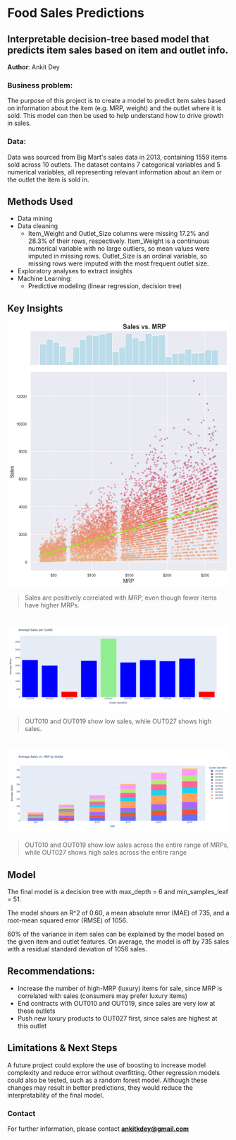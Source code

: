 # Food Sales Predictions
## Interpretable decision-tree based model that predicts item sales based on item and outlet info.

**Author**: Ankit Dey

### Business problem:

The purpose of this project is to create a model to predict item sales based on information about the item (e.g. MRP, weight) and the outlet where it is sold. This model can then be used to help understand how to drive growth in sales.


### Data:
Data was sourced from Big Mart's sales data in 2013, containing 1559 items sold across 10 outlets. The dataset contains 7 categorical variables and 5 numerical variables, all representing relevant information about an item or the outlet the item is sold in.


## Methods Used
- Data mining
- Data cleaning
  - Item_Weight and Outlet_Size columns were missing 17.2% and 28.3% of their rows, respectively. Item_Weight is a continuous numerical variable with no large outliers, so mean values were imputed in missing rows. Outlet_Size is an ordinal variable, so missing rows were imputed with the most frequent outlet size.
- Exploratory analyses to extract insights
- Machine Learning:
  - Predictive modeling (linear regression, decision tree)


## Key Insights

![Sales vs. MRP](sales_vs_mrp.png)

> Sales are positively correlated with MRP, even though fewer items have higher MRPs.

#

![Sales by Outlet](sales_by_outlet.png)

> OUT010 and OUT019 show low sales, while OUT027 shows high sales.

#

![Sales vs. MRP by Outlet](sales_vs_mrp_by_outlet.png)

> OUT010 and OUT019 show low sales across the entire range of MRPs, while OUT027 shows high sales across the entire range


## Model

The final model is a decision tree with max_depth = 6 and min_samples_leaf = 51.

The model shows an R^2 of 0.60, a mean absolute error (MAE) of 735, and a root-mean squared error (RMSE) of 1056.

60% of the variance in item sales can be explained by the model based on the given item and outlet features. On average, the model is off by 735 sales with a residual standard deviation of 1056 sales.


## Recommendations:

- Increase the number of high-MRP (luxury) items for sale, since MRP is correlated with sales (consumers may prefer luxury items)
- End contracts with OUT010 and OUT019, since sales are very low at these outlets
- Push new luxury products to OUT027 first, since sales are highest at this outlet


## Limitations & Next Steps

A future project could explore the use of boosting to increase model complexity and reduce error without overfitting. Other regression models could also be tested, such as a random forest model. Although these changes may result in better predictions, they would reduce the interpretability of the final model.


### Contact


For further information, please contact **ankitkdey@gmail.com**
